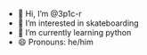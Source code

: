 - 👋 Hi, I’m @3p1c-r
- 👀 I’m interested in skateboarding
- 🌱 I’m currently learning python  
- 😄 Pronouns: he/him
  

<!---
3p1c-r/3p1c-r is a ✨ special ✨ repository because its `README.md` (this file) appears on your GitHub profile.
You can click the Preview link to take a look at your changes.
--->
